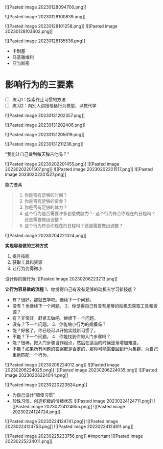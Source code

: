 ![[Pasted image 20230128094700.png]]

![[Pasted image 20230128100839.png]]

![[Pasted image 20230128101258.png]]
![[Pasted image 20230128103602.png]]

![[Pasted image 20230128135536.png]]

- 卡耐基
- 马基雅维利
- 亚当斯密

# 影响行为的三要素

- [ ] 练习1：探索终止习惯的方法
- [ ] 练习2：向别人讲授福格行为模型，以教代学

![[Pasted image 20230131202357.png]]

![[Pasted image 20230131202406.png]]

![[Pasted image 20230131205619.png]]

![[Pasted image 20230131211236.png]]

“我能让自己做到每天弹吉他吗？”

![[Pasted image 20230202201455.png]]
![[Pasted image 20230202201507.png]]
![[Pasted image 20230202201517.png]]
![[Pasted image 20230202201527.png]]


能力要素
> 1. 你是否有足够的时间？
> 2. 你是否有足够的资金？
> 3. 你是否有足够的体力？
> 4. 这个行为是否需要许多创意或脑力？· 这个行为符合你现在的日程吗？还是需要做出调整？
> 5. 这个行为符合你现在的日程吗？还是需要做出调整？

![[Pasted image 20230204221024.png]]

**实现容易做的三种方式**
1. 提升技能
2. 获取工具和资源
3. 让行为变得微小

设计你的微行为
![[Pasted image 20230206223213.png]]

**让行为容易做的流程**
1．你觉得自己有没有足够的动机去学习新技能？
- 有？很好，那就去学吧。继续下一个问题。
- 没有？也继续下一个问题。
2．你觉得自己有没有足够的动机去获取工具和资源？
- 有？非常好，赶紧去做吧。继续下一个问题。
- 没有？下一个问题。
3．你能缩小行为的规模吗？
- 能？好极了。你已经可以开始实践新习惯了。
- 不能？下一个问题。
4．你能找到你的入门步骤吗？
- 能？很棒。把入门步骤当作起点，然后在适当的时候逐渐增加难度。
- 不能？如果所有问题的答案都是否定的，那你可能需要回到行为集群，为自己重新匹配一个行为。

![[Pasted image 20230206224012.png]]
![[Pasted image 20230206224025.png]]
![[Pasted image 20230206224035.png]]
![[Pasted image 20230206224044.png]]

![[Pasted image 20230220223824.png]]

- 为自己设计“顺便习惯”
- 珍珠习惯，创造积极的情绪状态
![[Pasted image 20230224124711.png]]
![[Pasted image 20230224124655.png]]
![[Pasted image 20230224124724.png]]

![[Pasted image 20230224124741.png]]
![[Pasted image 20230224124753.png]]
![[Pasted image 20230224124811.png]]

![[Pasted image 20230225233756.png]]
#important
![[Pasted image 20230225234011.png]]

